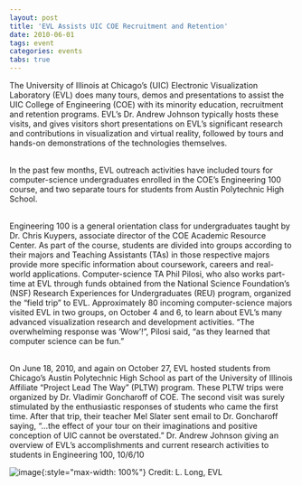 ```yaml
---
layout: post
title: 'EVL Assists UIC COE Recruitment and Retention'
date: 2010-06-01
tags: event
categories: events
tabs: true
---
```


The University of Illinois at Chicago&rsquo;s (UIC) Electronic Visualization Laboratory (EVL) does many tours, demos and presentations to assist the UIC College of Engineering (COE) with its minority education, recruitment and retention programs. EVL&rsquo;s Dr. Andrew Johnson typically hosts these visits, and gives visitors short presentations on EVL&rsquo;s significant research and contributions in visualization and virtual reality, followed by tours and hands-on demonstrations of the technologies themselves.<br><br>

In the past few months, EVL outreach activities have included tours for computer-science undergraduates enrolled in the COE&rsquo;s Engineering 100 course, and two separate tours for students from Austin Polytechnic High School.<br><br>

Engineering 100 is a general orientation class for undergraduates taught by Dr. Chris Kuypers, associate director of the COE Academic Resource Center. As part of the course, students are divided into groups according to their majors and Teaching Assistants (TAs) in those respective majors provide more specific information about coursework, careers and real-world applications. Computer-science TA Phil Pilosi, who also works part-time at EVL through funds obtained from the National Science Foundation&rsquo;s (NSF) Research Experiences for Undergraduates (REU) program, organized the &ldquo;field trip&rdquo; to EVL. Approximately 80 incoming computer-science majors visited EVL in two groups, on October 4 and 6, to learn about EVL&rsquo;s many advanced visualization research and development activities. &ldquo;The overwhelming response was &lsquo;Wow&rsquo;!&rdquo;, Pilosi said, &ldquo;as they learned that computer science can be fun.&rdquo;<br><br>

On June 18, 2010, and again on October 27, EVL hosted students from Chicago&rsquo;s Austin Polytechnic High School as part of the University of Illinois Affiliate &ldquo;Project Lead The Way&rdquo; (PLTW) program. These PLTW trips were organized by Dr. Vladimir Goncharoff of COE. The second visit was surely stimulated by the enthusiastic responses of students who came the first time. After that trip, their teacher Mel Slater sent email to Dr. Goncharoff saying, &ldquo;&hellip;the effect of your tour on their imaginations and positive conception of UIC cannot be overstated.&rdquo;
Dr. Andrew Johnson giving an overview of EVL&rsquo;s accomplishments and current research activities to students in Engineering 100, 10/6/10

![image](https://www.evl.uic.edu/output/originals/outreachevent_11-10_sm.jpg-srcw.jpg){:style="max-width: 100%"}
Credit: L. Long, EVL

